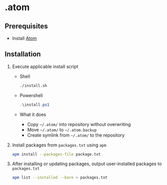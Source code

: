 # .atom

## Prerequisites

-   Install [Atom](https://atom.io)

## Installation

1.  Execute applicable install script

    -   Shell

    	```sh
    	./install.sh
    	```

    -   Powershell

        ```powershell
        .\install.ps1
        ```

    -   What it does

        -   Copy `~/.atom/` into repository without overwriting
        -   Move `~/.atom/` to `~/.atom.backup`
        -   Create symlink from `~/.atom/` to the repository

2.  Install packages from `packages.txt` using `apm`

    ```sh
    apm install --packages-file package.txt
    ```

3.  After installing or updating packages, output user-installed packages to `packages.txt`

    ```sh
    apm list --installed --bare > packages.txt
    ```

[//]: # (TODO: add shell script)
